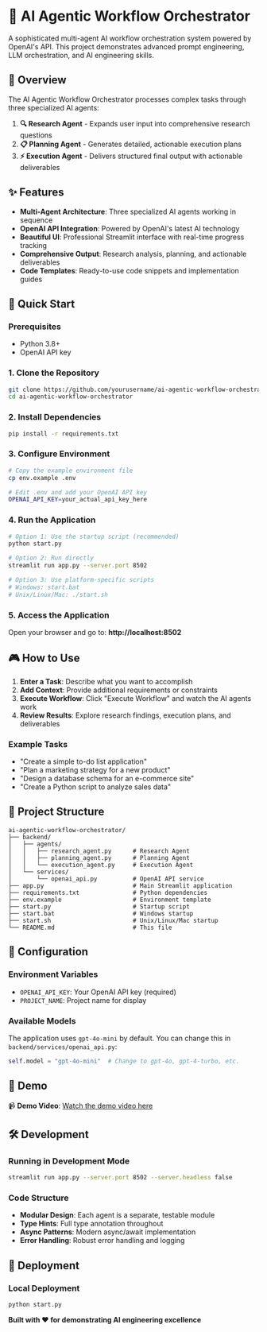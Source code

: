 # 🤖 AI Agentic Workflow Orchestrator

A sophisticated multi-agent AI workflow orchestration system powered by OpenAI's API. This project demonstrates advanced prompt engineering, LLM orchestration, and AI engineering skills.

## 🎯 Overview

The AI Agentic Workflow Orchestrator processes complex tasks through three specialized AI agents:

1. **🔍 Research Agent** - Expands user input into comprehensive research questions
2. **📋 Planning Agent** - Generates detailed, actionable execution plans  
3. **⚡ Execution Agent** - Delivers structured final output with actionable deliverables

## ✨ Features

- **Multi-Agent Architecture**: Three specialized AI agents working in sequence
- **OpenAI API Integration**: Powered by OpenAI's latest AI technology
- **Beautiful UI**: Professional Streamlit interface with real-time progress tracking
- **Comprehensive Output**: Research analysis, planning, and actionable deliverables
- **Code Templates**: Ready-to-use code snippets and implementation guides

## 🚀 Quick Start

### Prerequisites
- Python 3.8+
- OpenAI API key

### 1. Clone the Repository
```bash
git clone https://github.com/yourusername/ai-agentic-workflow-orchestrator.git
cd ai-agentic-workflow-orchestrator
```

### 2. Install Dependencies
```bash
pip install -r requirements.txt
```

### 3. Configure Environment
```bash
# Copy the example environment file
cp env.example .env

# Edit .env and add your OpenAI API key
OPENAI_API_KEY=your_actual_api_key_here
```

### 4. Run the Application
```bash
# Option 1: Use the startup script (recommended)
python start.py

# Option 2: Run directly
streamlit run app.py --server.port 8502

# Option 3: Use platform-specific scripts
# Windows: start.bat
# Unix/Linux/Mac: ./start.sh
```

### 5. Access the Application
Open your browser and go to: **http://localhost:8502**

## 🎮 How to Use

1. **Enter a Task**: Describe what you want to accomplish
2. **Add Context**: Provide additional requirements or constraints
3. **Execute Workflow**: Click "Execute Workflow" and watch the AI agents work
4. **Review Results**: Explore research findings, execution plans, and deliverables

### Example Tasks
- "Create a simple to-do list application"
- "Plan a marketing strategy for a new product"
- "Design a database schema for an e-commerce site"
- "Create a Python script to analyze sales data"

## 📁 Project Structure

```
ai-agentic-workflow-orchestrator/
├── backend/
│   ├── agents/
│   │   ├── research_agent.py      # Research Agent
│   │   ├── planning_agent.py      # Planning Agent
│   │   └── execution_agent.py     # Execution Agent
│   └── services/
│       └── openai_api.py          # OpenAI API service
├── app.py                         # Main Streamlit application
├── requirements.txt               # Python dependencies
├── env.example                    # Environment template
├── start.py                       # Startup script
├── start.bat                      # Windows startup
├── start.sh                       # Unix/Linux/Mac startup
└── README.md                      # This file
```

## 🔧 Configuration

### Environment Variables
- `OPENAI_API_KEY`: Your OpenAI API key (required)
- `PROJECT_NAME`: Project name for display

### Available Models
The application uses `gpt-4o-mini` by default. You can change this in `backend/services/openai_api.py`:
```python
self.model = "gpt-4o-mini"  # Change to gpt-4o, gpt-4-turbo, etc.
```

## 🎥 Demo

📹 **Demo Video**: [Watch the demo video here](demo.mp4)


## 🛠️ Development

### Running in Development Mode
```bash
streamlit run app.py --server.port 8502 --server.headless false
```

### Code Structure
- **Modular Design**: Each agent is a separate, testable module
- **Type Hints**: Full type annotation throughout
- **Async Patterns**: Modern async/await implementation
- **Error Handling**: Robust error handling and logging

## 🚀 Deployment

### Local Deployment
```bash
python start.py
```

**Built with ❤️ for demonstrating AI engineering excellence**
